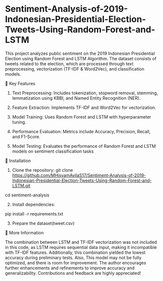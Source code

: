 # Sentiment-Analysis-of-2019-Indonesian-Presidential-Election-Tweets-Using-Random-Forest-and-LSTM
This project analyzes public sentiment on the 2019 Indonesian Presidential Election using Random Forest and LSTM Algorithm. The dataset consists of tweets related to the election, which are processed through text preprocessing, vectorization (TF-IDF &amp; Word2Vec), and classification models.

🚀 Key Features

1. Text Preprocessing: Includes tokenization, stopword removal, stemming, lemmatization using KBBI, and Named Entity Recognition (NER).

2. Feature Extraction: Implements TF-IDF and Word2Vec for vectorization.

3. Model Training: Uses Random Forest and LSTM with hyperparameter tuning.

4. Performance Evaluation: Metrics include Accuracy, Precision, Recall, and F1-Score.

5. Model Testing: Evaluates the performance of Random Forest and LSTM models on sentiment classification tasks


🔧 Installation

1. Clone the repository:
git clone https://github.com/MHisyamAvilaS17/Sentiment-Analysis-of-2019-Indonesian-Presidential-Election-Tweets-Using-Random-Forest-and-LSTM.git

cd sentiment-analysis

2. Install dependencies:

pip install -r requirements.txt

3. Prepare the dataset(tweet.csv)


📜 More Information

The combination between LSTM and TF-IDF vectorization was not included in this code, as LSTM requires sequential data input, making it incompatible with TF-IDF features. Additionally, this combination yielded the lowest accuracy during preliminary tests. Also, This model may not be fully optimized, and there is room for improvement. The author encourages further enhancements and refinements to improve accuracy and generalizability. Contributions and feedback are highly appreciated!
